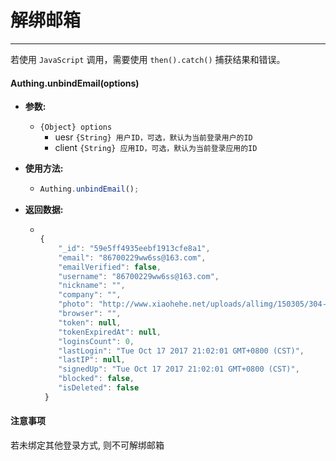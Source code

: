 # 解绑邮箱

----------

若使用 ```JavaScript``` 调用，需要使用 ```then().catch()``` 捕获结果和错误。

#### Authing.unbindEmail(options)

- **参数:**

  - ```{Object} options```
    - uesr ```{String} 用户ID，可选，默认为当前登录用户的ID```
    - client ```{String} 应用ID，可选，默认为当前登录应用的ID```

- **使用方法:**

  - ``` javascript
	Authing.unbindEmail();
  	```

- **返回数据:**

  - ``` javascript

	{
        "_id": "59e5ff4935eebf1913cfe8a1",
        "email": "86700229ww6ss@163.com",
        "emailVerified": false,
        "username": "86700229ww6ss@163.com",
        "nickname": "",
        "company": "",
        "photo": "http://www.xiaohehe.net/uploads/allimg/150305/304-1503051H136.png",
        "browser": "",
        "token": null,
        "tokenExpiredAt": null,
        "loginsCount": 0,
        "lastLogin": "Tue Oct 17 2017 21:02:01 GMT+0800 (CST)",
        "lastIP": null,
        "signedUp": "Tue Oct 17 2017 21:02:01 GMT+0800 (CST)",
        "blocked": false,
        "isDeleted": false
     }

    ```

#### 注意事项

若未绑定其他登录方式, 则不可解绑邮箱
